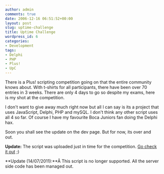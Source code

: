 ```yaml
---
author: admin
comments: true
date: 2006-12-16 06:51:52+00:00
layout: post
slug: uptime-challenge
title: Uptime Challenge
wordpress_id: 6
categories:
- Development
tags:
- Delphi
- PHP
- Plus!
- UpC
---
```


There is a Plus! scripting competition going on that the entire community knows about. With t-shirts for all participants, there have been over 70 entries in 3 weeks. There are only 4 days to go so despite my exams, here is my shot at the competition.

I don't want to give away much right now but all I can say is its a project that uses JavaScript, Delphi, PHP and mySQL. I don't think any other script uses all 4 so far. Of course I have my favourite Boca Juniors fan doing the Delphi hax.

Soon you shall see the update on the dev page. But for now, its over and out.

**Update:** The script was uploaded just in time for the competition. [Go check it out](http://karunab.com/uptime) ;)

**Update (14/07/2011):**Â This script is no longer supported. All the server side code has been managed out.
